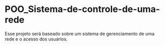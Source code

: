 # POO_Sistema-de-controle-de-uma-rede
Esse projeto será baseado sobre um sistema de gerenciamento de uma rede e o acesso dos usuários.
